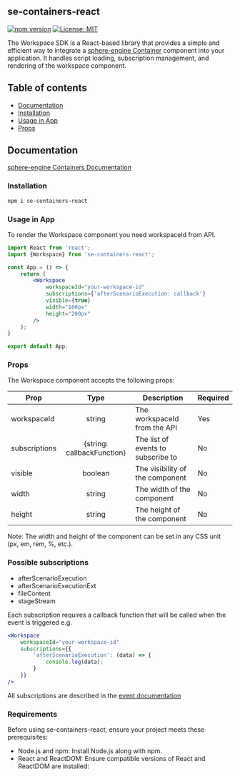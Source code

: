 ## se-containers-react

[![npm version](https://badge.fury.io/js/se-containers-react.svg)](https://badge.fury.io/js/se-containers-react)
[![License: MIT](https://img.shields.io/badge/License-ISC-yellow.svg)](https://opensource.org/licenses/ISC)

The Workspace SDK is a React-based library that provides a simple and efficient way to
integrate a [sphere-engine Container](https://docs.sphere-engine.com/containers/overview) component into your
application. It handles script loading,
subscription management, and rendering of the workspace component.

## Table of contents

- [Documentation](#documentation)
- [Installation](#installation)
- [Usage in App](#usage-in-app)
- [Props](#props)


## Documentation

[sphere-engine Containers Documentation](https://docs.sphere-engine.com/containers/workspace/integration)

### Installation

```bash
npm i se-containers-react
```

### Usage in App

To render the Workspace component you need workspaceId from API.

```jsx
import React from 'react';
import {Workspace} from 'se-containers-react';

const App = () => {
    return (
        <Workspace
            workspaceId="your-workspace-id"
            subscriptions={'afterScenarioExecution: callback'}
            visible={true}
            width="100px"
            height="200px"
        />
    );
}

export default App;
```

### Props

The Workspace component accepts the following props:

| Prop          |            Type            | Description                        | Required |
|---------------|:--------------------------:|------------------------------------|----------|
| workspaceId   |           string           | The workspaceId from the API       | Yes      |
| subscriptions | {string: callbackFunction} | The list of events to subscribe to | No       |
| visible       |          boolean           | The visibility of the component    | No       |
| width         |           string           | The width of the component         | No       |
| height        |           string           | The height of the component        | No       |

Note: The width and height of the component can be set in any CSS unit (px, em, rem, %, etc.).

### Possible subscriptions

- afterScenarioExecution
- afterScenarioExecutionExt
- fileContent
- stageStream

Each subscription requires a callback function that will be called when the event is triggered 
e.g. 
```jsx
<Workspace
    workspaceId="your-workspace-id"
    subscriptions={{
        'afterScenarioExecution': (data) => {
            console.log(data);
        }
    }}
/>
```
All subscriptions are described in
the [event documentation](https://docs.sphere-engine.com/containers/workspace/integration#javascript-sdk-events)

### Requirements

Before using se-containers-react, ensure your project meets these prerequisites:

- Node.js and npm: Install Node.js along with npm.
- React and ReactDOM: Ensure compatible versions of React and ReactDOM are installed:














